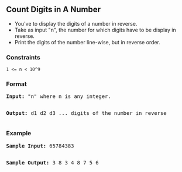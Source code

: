 <h2>Count Digits in A Number</h2>

<div>
  <ul> 
    <li> You've to display the digits of a number in reverse.</li>
    <li>Take as input "n", the number for which digits have to be display in reverse.</li>
    <li>Print the digits of the number line-wise, but in reverse order.</li>
  </ul>
</div>

<h3>Constraints</h3>
<code>1 <= n < 10^9</code>

<h3>Format</h3>
<pre>
<strong>Input:</strong> "n" where n is any integer.

<strong>Output:</strong> 
d1
d2
d3
... digits of the number in reverse
</pre>

<h3>Example</h3>
<pre>
<strong>Sample Input:</strong> 65784383

<strong>Sample Output:</strong> 
3
8
3
4
8
7
5
6
</pre>
